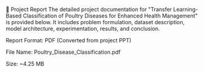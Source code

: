 📄 Project Report
The detailed project documentation for "Transfer Learning-Based Classification of Poultry Diseases for Enhanced Health Management" is provided below. It includes problem formulation, dataset description, model architecture, experimentation, results, and conclusion.

Report Format: PDF (Converted from project PPT)

File Name: Poultry_Disease_Classification.pdf

Size: ~4.25 MB


